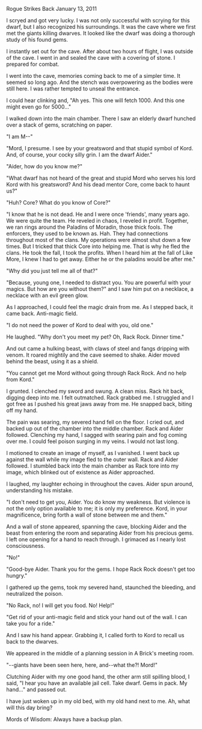 Rogue Strikes Back
January 13, 2011

I scryed and got very lucky. I was not only successful with scrying for this dwarf, but I also recognized his surroundings. It was the cave where we first met the giants killing dwarves. It looked like the dwarf was doing a thorough study of his found gems.

I instantly set out for the cave. After about two hours of flight, I was outside of the cave. I went in and sealed the cave with a covering of stone. I prepared for combat.

I went into the cave, memories coming back to me of a simpler time. It seemed so long ago. And the stench was overpowering as the bodies were still here. I was rather tempted to unseal the entrance.

I could hear clinking and, "Ah yes. This one will fetch 1000\. And this one might even go for 5000..."

I walked down into the main chamber. There I saw an elderly dwarf hunched over a stack of gems, scratching on paper.

"I am M--"

"Mord, I presume. I see by your greatsword and that stupid symbol of Kord. And, of course, your cocky silly grin. I am the dwarf Aider."

"Aider, how do you know me?"

"What dwarf has not heard of the great and stupid Mord who serves his lord Kord with his greatsword? And his dead mentor Core, come back to haunt us?"

"Huh? Core? What do you know of Core?"

"I know that he is not dead. He and I were once 'friends', many years ago. We were quite the team. He reveled in chaos, I reveled in profit. Together, we ran rings around the Paladins of Moradin, those thick fools. The enforcers, they used to be known as. Hah. They had connections throughout most of the clans. My operations were almost shut down a few times. But I tricked that thick Core into helping me. That is why he fled the clans. He took the fall, I took the profits. When I heard him at the fall of Like More, I knew I had to get away. Either he or the paladins would be after me."

"Why did  you just tell me all of that?"

"Because, young one, I needed to distract you. You are powerful with your magics. But how are you without them?" and I saw him put on a necklace, a necklace with an evil green glow.

As I approached, I could feel the magic drain from me. As I stepped back, it came back. Anti-magic field.

"I do not need the power of Kord to deal with you, old one."

He laughed. "Why don't you meet my pet? Oh, Rack Rock. Dinner time."

And out came a hulking beast, with claws of steel and fangs dripping with venom. It roared mightily and the cave seemed to shake. Aider moved behind the beast, using it as a shield.

"You cannot get me Mord without going through Rack Rock. And no help from Kord."

I grunted. I clenched my sword and swung. A clean miss. Rack hit back, digging deep into me. I felt outmatched. Rack grabbed me. I struggled and I got free as I pushed his great jaws away from me. He snapped back, biting off my hand.

The pain was searing, my severed hand fell on the floor. I cried out, and backed up out of the chamber into the middle chamber. Rack and Aider followed. Clenching my hand, I sagged with searing pain and fog coming over me. I could feel poison surging in my veins. I would not last long.

I motioned to create an image of myself, as I vanished. I went back up against the wall while my image fled to the outer wall. Rack and Aider followed. I stumbled back into the main chamber as Rack tore into my image, which blinked out of existence as Aider approached.

I laughed, my laughter echoing in throughout the caves. Aider spun around, understanding his mistake.

"I don't need to get you, Aider. You do know my weakness. But violence is not the only option available to me; it is only my preference. Kord, in your magnificence, bring forth a wall of stone between me and them."

And a wall of stone appeared, spanning the cave, blocking Aider and the beast from entering the room and separating Aider from his precious gems. I left one opening  for a hand to reach through. I grimaced as I nearly lost consciousness.

"No!"

"Good-bye Aider. Thank you for the gems. I hope Rack Rock doesn't get too hungry."

I gathered up the gems, took my severed hand, staunched the bleeding, and neutralized the poison.

"No Rack, no! I will get you food. No! Help!"

"Get rid of your anti-magic field and stick your hand out of the wall. I can take you for a ride."

And I saw his hand appear. Grabbing it, I called forth to Kord to recall us back to the dwarves.

We appeared in the middle of a planning session in A Brick's meeting room.

"--giants have been seen here, here, and--what the?! Mord!"

Clutching Aider with my one good hand, the other arm still spilling blood, I said, "I hear you have an available jail cell. Take dwarf. Gems in pack. My hand..." and passed out.

I have just woken up in my old bed, with my old hand next to me. Ah, what will this day bring?

Mords of Wisdom: Always have a backup plan.